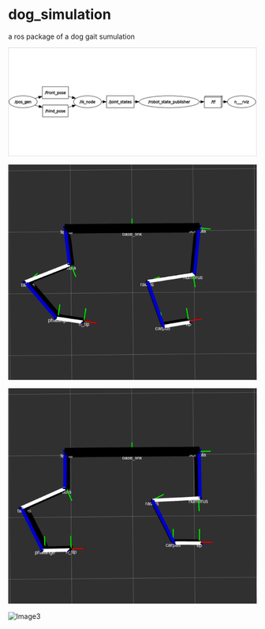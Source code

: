 # dog_simulation
a ros package of a dog gait sumulation

![rqt_graph](https://github.com/Mlahoud/dog_simulation/blob/master/media/Screenshot%20from%202019-11-28%2002-05-10.png)

![Image1](https://github.com/Mlahoud/dog_simulation/blob/master/media/rviz_screenshot_2019_11_28-01_19_14.png)


![Image2](https://github.com/Mlahoud/dog_simulation/blob/master/media/rviz_screenshot_2019_11_28-01_19_37.png)


![Image3](https://github.com/Mlahoud/dog_simulation/blob/master/media/rviz_screenshot_2019_11_28-01_19_46.png)
